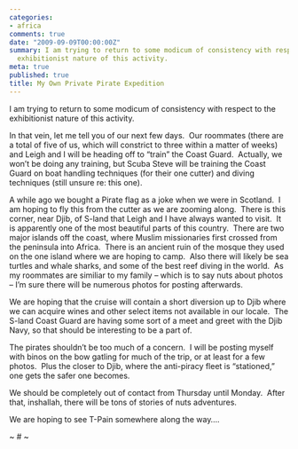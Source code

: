 ```yaml
---
categories:
- africa
comments: true
date: "2009-09-09T00:00:00Z"
summary: I am trying to return to some modicum of consistency with respect to the
  exhibitionist nature of this activity.
meta: true
published: true
title: My Own Private Pirate Expedition
---
```


I am trying to return to some modicum of consistency with respect to the exhibitionist nature of this activity.

In that vein, let me tell you of our next few days.  Our roommates (there are a total of five of us, which will constrict to three within a matter of weeks) and Leigh and I will be heading off to “train” the Coast Guard.  Actually, we won’t be doing any training, but Scuba Steve will be training the Coast Guard on boat handling techniques (for their one cutter) and diving techniques (still unsure re: this one).  

A while ago we bought a Pirate flag as a joke when we were in Scotland.  I am hoping to fly this from the cutter as we are zooming along.  There is this corner, near Djib, of S-land that Leigh and I have always wanted to visit.  It is apparently one of the most beautiful parts of this country.  There are two major islands off the coast, where Muslim missionaries first crossed from the peninsula into Africa.  There is an ancient ruin of the mosque they used on the one island where we are hoping to camp.  Also there will likely be sea turtles and whale sharks, and some of the best reef diving in the world.  As my roommates are similiar to my family – which is to say nuts about photos – I’m sure there will be numerous photos for posting afterwards.  

We are hoping that the cruise will contain a short diversion up to Djib where we can acquire wines and other select items not available in our locale.  The S-land Coast Guard are having some sort of a meet and greet with the Djib Navy, so that should be interesting to be a part of.  

The pirates shouldn’t be too much of a concern.  I will be posting myself with binos on the bow gatling for much of the trip, or at least for a few photos.  Plus the closer to Djib, where the anti-piracy fleet is “stationed,” one gets the safer one becomes.  

We should be completely out of contact from Thursday until Monday.  After that, inshallah, there will be tons of stories of nuts adventures.

We are hoping to see T-Pain somewhere along the way…. 

~ # ~